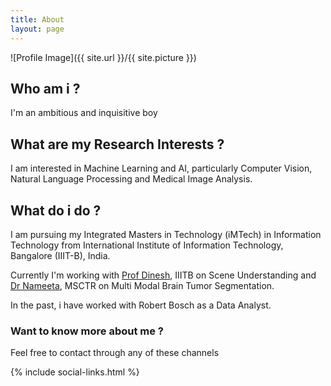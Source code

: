 ```yaml
---
title: About
layout: page
---
```

![Profile Image]({{ site.url }}/{{ site.picture }})

<h2>Who am i ?</h2>
<p>I'm an ambitious and inquisitive boy</p>

<h2>What are my Research Interests ?</h2>
<p>I am interested in Machine Learning and AI, particularly Computer Vision, Natural Language Processing and Medical Image Analysis.</p>

<h2>What do i do ?</h2>
<p>I am pursuing my Integrated Masters in Technology (iMTech) in Information Technology from International Institute of Information Technology, Bangalore (IIIT-B), India.</p>
<p>Currently I'm working with <a href="https://www.iiitb.ac.in/faculty_page.php?name=dineshbabujayagopi">Prof Dinesh</a>, IIITB on Scene Understanding and <a href="https://www.msctr.org/2016/09/16/dr-nameeta-shah/">Dr Nameeta</a>, MSCTR on Multi Modal Brain Tumor Segmentation.</p>
<p>In the past, i have worked with Robert Bosch as a Data Analyst.</p>

<h3>Want to know more about me ?</h3> 
<p> Feel free to contact through any of these channels</p>
{% include social-links.html %}
